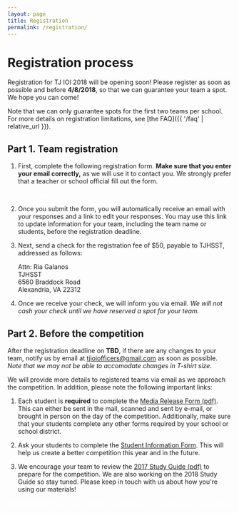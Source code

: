 ```yaml
---
layout: page
title: Registration
permalink: /registration/
---
```


# Registration process
<!--
Registration for TJ IOI 2018 closed on **TDB**
If you weren't able to register, we hope to see you next year!
-->

Registration for TJ IOI 2018 will be opening soon!
Please register as soon as possible and before **4/8/2018**, so that we can guarantee your team a spot. We hope you can come!

Note that we can only guarantee spots for the first two teams per school.
For more details on registration limitations, see [the FAQ]({{ '/faq' | relative_url }}).


## Part 1. Team registration

1.  <p>First, complete the following registration form.
    <strong>Make sure that you enter your email correctly,</strong> as we will use it to contact you.
    We strongly prefer that a teacher or school official fill out the form.</p>
    <p><a class="btn btn-success btn-lg" style="color: white" target="_blank"
        href="https://docs.google.com/forms/d/e/1FAIpQLSde37N9szF_qAfVQeLJRYRF59RjaP7GTx2dXr40xhS2GT7xUg/viewform">Registration form</a></p>
2.  <p>Once you submit the form, you will automatically receive an email with your responses
    and a link to edit your responses. You may use this link to update information for your team, including
    the team name or students, before the registration deadline.</p>
3.  <p>Next, send a check for the registration fee of $50, payable to TJHSST, addressed as follows:</p>
    <div class="panel panel-default">
        <div class="panel-body">
            Attn: Ria Galanos<br>
            TJHSST<br>
            6560 Braddock Road<br>
            Alexandria, VA 22312
        </div>
    </div>
4.  <p>Once we receive your check, we will inform you via email. 
    <em>We will not cash your check until we have reserved a spot for your team.</em></p>


## Part 2. Before the competition

<p>
    After the registration deadline on <strong>TBD</strong>, if there are any changes to your team,
    notify us by email at <a href="mailto:tjioiofficers@gmail.com">tjioiofficers@gmail.com</a> as soon as possible.
    <em>Note that we may not be able to accomodate changes in T-shirt size.</em>
</p>
<p>
    We will provide more details to registered teams via email as we approach the competition. In addition, please
    note the following important links:
</p>

1.  <p>Each student is <strong>required</strong> to complete the
    <a href="{{ '/materials/2017/MediaReleaseForm.pdf' | relative_url }}">Media Release Form (pdf)</a>.
    This can either be sent in the mail, scanned and sent by e-mail, or brought in person on the day of the competition.
    Additionally, make sure that your students complete any other forms required by your school or school district.</p>
2.  <p>Ask your students to complete the
    <a href="https://goo.gl/forms/w4xfLgAwYoCmcQEL2">Student Information Form</a>.
    This will help us create a better competition this year and in the future.</p>
3.  <p>We encourage your team to review the
    <a href="{{ '/materials/2017/StudyGuide.pdf' | relative_url }}">2017 Study Guide (pdf)</a>
    to prepare for the competition. We are also working on the 2018 Study Guide so stay tuned. Please keep in touch with us about how you're using our materials!</p>

<p class="text-center">
    <a class="btn btn-danger btn-lg" style="color: white" target="_blank"
        href="{{ '/materials/2017/MediaReleaseForm.pdf' | relative_url }}">Media Release Form (pdf)</a>
    <a class="btn btn-primary btn-lg" style="color: white" target="_blank"
        href="https://goo.gl/forms/w4xfLgAwYoCmcQEL2">Student Information Form</a>
    <a class="btn btn-success btn-lg" style="color: white" target="_blank"
        href="{{ '/materials/2017/StudyGuide.pdf' | relative_url }}">2017 Study Guide (pdf)</a>
</p>



